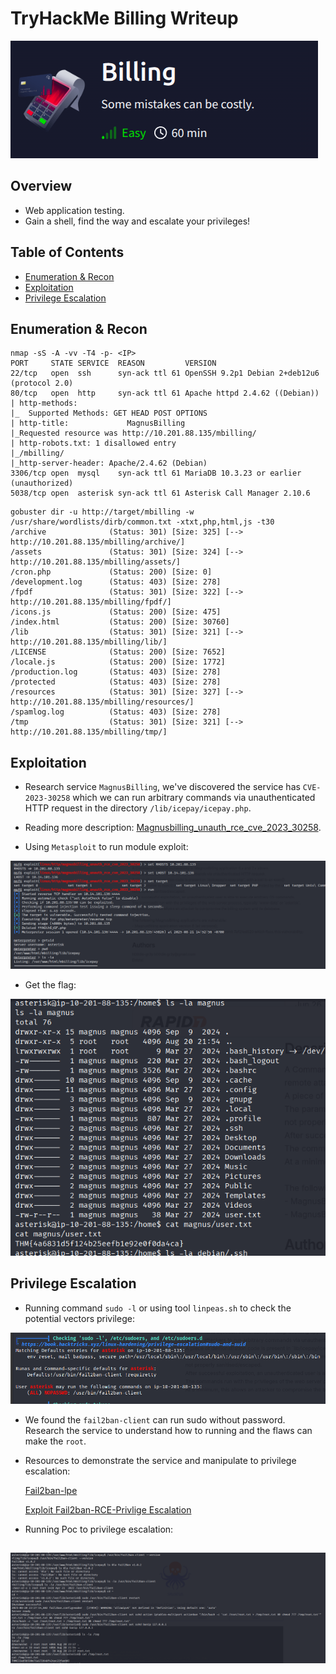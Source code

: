 # TryHackMe Billing Writeup

![alt text](image.png)

## Overview
+ Web application testing.
+ Gain a shell, find the way and escalate your privileges! 


## Table of Contents
- [Enumeration & Recon](#enumeration)
- [Exploitation](#exploitation)
- [Privilege Escalation](#privilege-escalation)

## Enumeration & Recon

```
nmap -sS -A -vv -T4 -p- <IP>
PORT     STATE SERVICE  REASON         VERSION
22/tcp   open  ssh      syn-ack ttl 61 OpenSSH 9.2p1 Debian 2+deb12u6 (protocol 2.0)
80/tcp   open  http     syn-ack ttl 61 Apache httpd 2.4.62 ((Debian))
| http-methods: 
|_  Supported Methods: GET HEAD POST OPTIONS
| http-title:             MagnusBilling        
|_Requested resource was http://10.201.88.135/mbilling/
| http-robots.txt: 1 disallowed entry 
|_/mbilling/
|_http-server-header: Apache/2.4.62 (Debian)
3306/tcp open  mysql    syn-ack ttl 61 MariaDB 10.3.23 or earlier (unauthorized)
5038/tcp open  asterisk syn-ack ttl 61 Asterisk Call Manager 2.10.6
```

```
gobuster dir -u http://target/mbilling -w /usr/share/wordlists/dirb/common.txt -xtxt,php,html,js -t30
/archive              (Status: 301) [Size: 325] [--> http://10.201.88.135/mbilling/archive/]
/assets               (Status: 301) [Size: 324] [--> http://10.201.88.135/mbilling/assets/]
/cron.php             (Status: 200) [Size: 0]
/development.log      (Status: 403) [Size: 278]
/fpdf                 (Status: 301) [Size: 322] [--> http://10.201.88.135/mbilling/fpdf/]
/icons.js             (Status: 200) [Size: 475]
/index.html           (Status: 200) [Size: 30760]
/lib                  (Status: 301) [Size: 321] [--> http://10.201.88.135/mbilling/lib/]
/LICENSE              (Status: 200) [Size: 7652]
/locale.js            (Status: 200) [Size: 1772]
/production.log       (Status: 403) [Size: 278]
/protected            (Status: 403) [Size: 278]
/resources            (Status: 301) [Size: 327] [--> http://10.201.88.135/mbilling/resources/]
/spamlog.log          (Status: 403) [Size: 278]
/tmp                  (Status: 301) [Size: 321] [--> http://10.201.88.135/mbilling/tmp/]
```


## Exploitation

+ Research service `MagnusBilling`, we've discovered the service has `CVE-2023-30258` which we can run arbitrary commands via unauthenticated HTTP request in the directory `/lib/icepay/icepay.php`.
+ Reading more description: [Magnusbilling_unauth_rce_cve_2023_30258](https://www.rapid7.com/db/modules/exploit/linux/http/magnusbilling_unauth_rce_cve_2023_30258/).

+ Using `Metasploit` to run module exploit:

![alt text](image-1.png)

+ Get the flag:

![alt text](image-2.png)

## Privilege Escalation

+ Running command `sudo -l` or using tool `linpeas.sh` to check the potential vectors privilege:

![alt text](image-3.png)

+ We found the `fail2ban-client` can run sudo without password. Research the service to understand how to running and the flaws can make the `root`.

+ Resources to demonstrate the service and manipulate to privilege escalation:

    [Fail2ban-lpe](https://juggernaut-sec.com/fail2ban-lpe/)

    [Exploit Fail2ban-RCE-Privlige Escalation](https://sploitus.com/exploit?id=PACKETSTORM:189989)

+ Running Poc to privilege escalation:

![alt text](image-4.png)
---